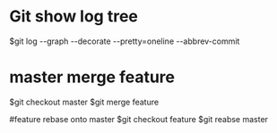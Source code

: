 # Git show log tree
$git log --graph --decorate --pretty=oneline --abbrev-commit

# master merge feature
$git checkout master
$git merge feature

#feature rebase onto master
$git checkout feature
$git reabse master

